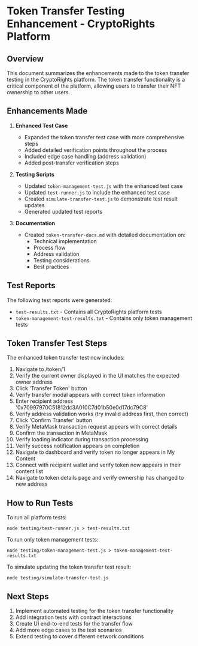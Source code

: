 # Token Transfer Testing Enhancement - CryptoRights Platform

## Overview

This document summarizes the enhancements made to the token transfer testing in the CryptoRights platform. The token transfer functionality is a critical component of the platform, allowing users to transfer their NFT ownership to other users.

## Enhancements Made

1. **Enhanced Test Case**
   - Expanded the token transfer test case with more comprehensive steps
   - Added detailed verification points throughout the process
   - Included edge case handling (address validation)
   - Added post-transfer verification steps

2. **Testing Scripts**
   - Updated `token-management-test.js` with the enhanced test case
   - Updated `test-runner.js` to include the enhanced test case
   - Created `simulate-transfer-test.js` to demonstrate test result updates
   - Generated updated test reports

3. **Documentation**
   - Created `token-transfer-docs.md` with detailed documentation on:
     - Technical implementation
     - Process flow
     - Address validation
     - Testing considerations
     - Best practices

## Test Reports

The following test reports were generated:
- `test-results.txt` - Contains all CryptoRights platform tests
- `token-management-test-results.txt` - Contains only token management tests

## Token Transfer Test Steps

The enhanced token transfer test now includes:

1. Navigate to /token/1
2. Verify the current owner displayed in the UI matches the expected owner address
3. Click 'Transfer Token' button
4. Verify transfer modal appears with correct token information
5. Enter recipient address '0x70997970C51812dc3A010C7d01b50e0d17dc79C8'
6. Verify address validation works (try invalid address first, then correct)
7. Click 'Confirm Transfer' button
8. Verify MetaMask transaction request appears with correct details
9. Confirm the transaction in MetaMask
10. Verify loading indicator during transaction processing
11. Verify success notification appears on completion
12. Navigate to dashboard and verify token no longer appears in My Content
13. Connect with recipient wallet and verify token now appears in their content list
14. Navigate to token details page and verify ownership has changed to new address

## How to Run Tests

To run all platform tests:
```
node testing/test-runner.js > test-results.txt
```

To run only token management tests:
```
node testing/token-management-test.js > token-management-test-results.txt
```

To simulate updating the token transfer test result:
```
node testing/simulate-transfer-test.js
```

## Next Steps

1. Implement automated testing for the token transfer functionality
2. Add integration tests with contract interactions
3. Create UI end-to-end tests for the transfer flow
4. Add more edge cases to the test scenarios
5. Extend testing to cover different network conditions 